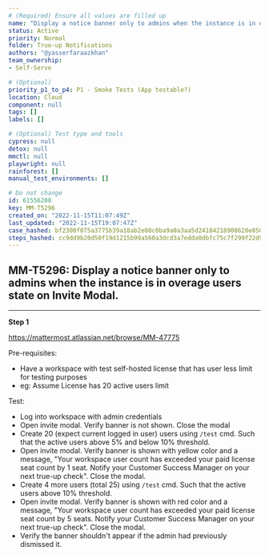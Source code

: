 ```yaml
---
# (Required) Ensure all values are filled up
name: "Display a notice banner only to admins when the instance is in overage users state on Invite Modal."
status: Active
priority: Normal
folder: True-up Notifications
authors: "@yasserfaraazkhan"
team_ownership: 
- Self-Serve

# (Optional)
priority_p1_to_p4: P1 - Smoke Tests (App testable?)
location: Cloud
component: null
tags: []
labels: []

# (Optional) Test type and tools
cypress: null
detox: null
mmctl: null
playwright: null
rainforest: []
manual_test_environments: []

# Do not change
id: 61556208
key: MM-T5296
created_on: "2022-11-15T11:07:49Z"
last_updated: "2022-11-15T19:07:47Z"
case_hashed: bf2300f075a3775b39a18ab2e08c0ba9a0a3aa5d24184218908620e850b355501e2ad9110befe87ea2b93707f239e4a8
steps_hashed: cc9dd9b20d50f19d1215b99a560a3dcd3a7edda0dbfc75c7f299f22d942f21a30ba8a4719893d522388e3cfe0eee17d1
---
```


<!-- (Auto-generated) Based on frontmatter's "key" and "name" -->

## MM-T5296: Display a notice banner only to admins when the instance is in overage users state on Invite Modal.

---

**Step 1**

<https://mattermost.atlassian.net/browse/MM-47775>

Pre-requisites:

- Have a workspace with test self-hosted license that has user less limit for testing purposes
- eg: Assume License has 20 active users limit

Test:

- Log into workspace with admin credentials
- Open invite modal. Verify banner is not shown. Close the modal
- Create 20 (expect current logged in user) users using `/test` cmd. Such that the active users above 5% and below 10% threshold.
- Open invite modal. Verify banner is shown with yellow color and a message, "Your workspace user count has exceeded your paid license seat count by 1 seat. Notify your Customer Success Manager on your next true-up check". Close the modal.
- Create 4 more users (total 25) using `/test` cmd. Such that the active users above 10% threshold.
- Open invite modal. Verify banner is shown with red color and a message, "Your workspace user count has exceeded your paid license seat count by 5 seats. Notify your Customer Success Manager on your next true-up check". Close the modal.
- Verify the banner shouldn't appear if the admin had previously dismissed it.
